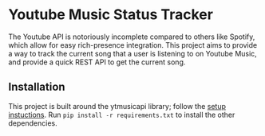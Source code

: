 # Youtube Music Status Tracker

The Youtube API is notoriously incomplete compared to others like Spotify, which allow for easy rich-presence integration. This project aims to provide a way to track the current song that a user is listening to on Youtube Music, and provide a quick REST API to get the current song.

## Installation

This project is built around the ytmusicapi library; follow the [setup instuctions](https://ytmusicapi.readthedocs.io/en/latest/setup/oauth.html).
Run `pip install -r requirements.txt` to install the other dependencies.

